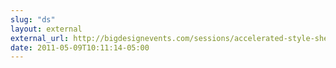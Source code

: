 ```yaml
---
slug: "ds"
layout: external
external_url: http://bigdesignevents.com/sessions/accelerated-style-sheets-less-typing-more-style
date: 2011-05-09T10:11:14-05:00
---
```

